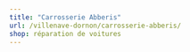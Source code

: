 ```yaml
---
title: "Carrosserie Abberis"
url: /villenave-dornon/carrosserie-abberis/
shop: réparation de voitures
---
```

